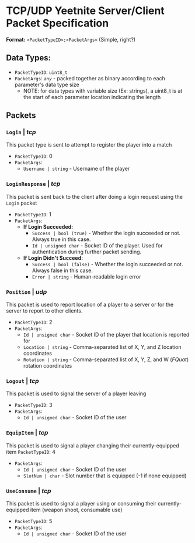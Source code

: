# TCP/UDP Yeetnite Server/Client Packet Specification

**Format:** `<PacketTypeID>;<PacketArgs>` (Simple, right?)

## Data Types:
* `PacketTypeID`: `uint8_t`
* `PacketArgs`: *`any`* - packed together as binary according to each parameter's data type size
    * NOTE: for data types with variable size (Ex: strings), a uint8_t is at the start of each parameter location indicating the length

## Packets

### `Login` | *tcp*
This packet type is sent to attempt to register the player into a match
* `PacketTypeID`: 0
* `PacketArgs`:
    * `Username | string` - Username of the player

### `LoginResponse` | *tcp*
This packet is sent back to the client after doing a login request using the `Login` packet
* `PacketTypeID`: 1
* `PacketArgs`:
    * **If Login Succeeded:**
        * `Success | bool (true)` - Whether the login succeeded or not. Always true in this case.
        * `Id | unsigned char` - Socket ID of the player. Used for authentication during further packet sending.
    * **If Login Didn't Succeed:**
        * `Success | bool (false)` - Whether the login succeeded or not. Always false in this case.
        * `Error | string` - Human-readable login error

### `Position` | *udp*
This packet is used to report location of a player to a server or for the server to report to other clients.
* `PacketTypeID`: 2
* `PacketArgs`:
    * `Id | unsigned char` - Socket ID of the player that location is reported for
    * `Location | string` - Comma-separated list of X, Y, and Z location coordinates
    * `Rotation | string` - Comma-separated list of X, Y, Z, and W (*FQuat*) rotation coordinates

### `Logout` | *tcp*
This packet is used to signal the server of a player leaving
* `PacketTypeID`: 3
* `PacketArgs`:
    * `Id | unsigned char` - Socket ID of the user

### `EquipItem` | *tcp*
This packet is used to signal a player changing their currently-equipped item
`PacketTypeID`: 4
* `PacketArgs`:
    * `Id | unsigned char` - Socket ID of the user
    * `SlotNum | char` - Slot number that is equipped (-1 if none equipped)

### `UseConsume` | *tcp*
This packet is used to signal a player using or consuming their currently-equipped item (weapon shoot, consumable use)
* `PacketTypeID`: 5
* `PacketArgs`:
    * `Id | unsigned char` - Socket ID of the user